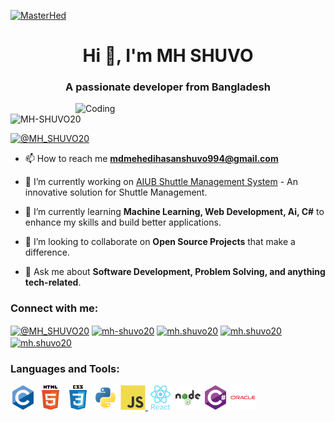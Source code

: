 [![MasterHed](https://user-images.githubusercontent.com/90236635/232446433-d5540fa2-fe28-4bb8-b929-cdb51fe61336.gif)](https://debashis50.io)

<h1 align="center">Hi 👋, I'm MH SHUVO</h1>
<h3 align="center">A passionate developer from Bangladesh</h3>
<img align="right" alt="Coding" width="400" src="https://media.giphy.com/media/qgQUggAC3Pfv687qPC/giphy.gif">

<p align="left"> <img src="https://komarev.com/ghpvc/?username=MH-SHUVO20&label=Profile%20views&color=0e75b6&style=flat" alt="MH-SHUVO20" /> </p>

<p align="left"> <a href="https://x.com/mehedi__shuvo" target="blank"><img src="https://img.shields.io/twitter/follow/MH_SHUVO20?logo=twitter&style=for-the-badge" alt="@MH_SHUVO20" /></a> </p>

- 📫 How to reach me **mdmehedihasanshuvo994@gmail.com**

- 🔭 I’m currently working on [AIUB Shuttle Management System](https://github.com/Mahbubul-Islam/AIUB_SHUTTLE_MANAGEMENT_SYSTEM1) - An innovative solution for Shuttle Management.
- 🌱 I’m currently learning **Machine Learning, Web Development, Ai, C#** to enhance my skills and build better applications.
- 👯 I’m looking to collaborate on **Open Source Projects** that make a difference.
- 💬 Ask me about **Software Development, Problem Solving, and anything tech-related**.

<h3 align="left">Connect with me:</h3>
<p align="left">
<a href="https://x.com/mehedi__shuvo" target="blank"><img align="center" src="https://raw.githubusercontent.com/rahuldkjain/github-profile-readme-generator/master/src/images/icons/Social/twitter.svg" alt="@MH_SHUVO20" height="30" width="40" /></a>
<a href="https://www.linkedin.com/in/md-mehedi-hasan-shuvo-620416255/" target="blank"><img align="center" src="https://raw.githubusercontent.com/rahuldkjain/github-profile-readme-generator/master/src/images/icons/Social/linked-in-alt.svg" alt="mh-shuvo20" height="30" width="40" /></a>
<a href="https://www.facebook.com/mh.shuvo.7370" target="blank"><img align="center" src="https://raw.githubusercontent.com/rahuldkjain/github-profile-readme-generator/master/src/images/icons/Social/facebook.svg" alt="mh.shuvo20" height="30" width="40" /></a>
<a href="https://www.instagram.com/its_mh_shuvo/" target="blank"><img align="center" src="https://raw.githubusercontent.com/rahuldkjain/github-profile-readme-generator/master/src/images/icons/Social/instagram.svg" alt="mh.shuvo20" height="30" width="40" /></a>
<a href="https://codeforces.com/profile/MH_SHUVO" target="blank"><img align="center" src="https://raw.githubusercontent.com/rahuldkjain/github-profile-readme-generator/master/src/images/icons/Social/codeforces.svg" alt="mh.shuvo20" height="30" width="40" /></a>
</p>

<h3 align="left">Languages and Tools:</h3>
<p align="left"> 
<a href="https://www.cprogramming.com/" target="_blank" rel="noreferrer"> <img src="https://raw.githubusercontent.com/devicons/devicon/master/icons/c/c-original.svg" alt="c" width="40" height="40"/></a>
<a href="https://www.w3.org/html/" target="_blank" rel="noreferrer"> <img src="https://raw.githubusercontent.com/devicons/devicon/master/icons/html5/html5-original-wordmark.svg" alt="html5" width="40" height="40"/></a>
<a href="https://www.w3schools.com/css/" target="_blank" rel="noreferrer"> <img src="https://raw.githubusercontent.com/devicons/devicon/master/icons/css3/css3-original-wordmark.svg" alt="css3" width="40" height="40"/></a>
<a href="https://www.python.org" target="_blank" rel="noreferrer"> <img src="https://raw.githubusercontent.com/devicons/devicon/master/icons/python/python-original.svg" alt="python" width="40" height="40"/></a>
<a href="https://www.javascript.com/" target="_blank" rel="noreferrer">
  <img src="https://raw.githubusercontent.com/devicons/devicon/master/icons/javascript/javascript-original.svg" alt="javascript" width="40" height="40"/>
</a>
<a href="https://reactjs.org/" target="_blank" rel="noreferrer"> <img src="https://raw.githubusercontent.com/devicons/devicon/master/icons/react/react-original-wordmark.svg" alt="react" width="40" height="40"/></a>
<a href="https://nodejs.org" target="_blank" rel="noreferrer"> <img src="https://raw.githubusercontent.com/devicons/devicon/master/icons/nodejs/nodejs-original-wordmark.svg" alt="nodejs" width="40" height="40"/></a>
<a href="https://docs.microsoft.com/en-us/dotnet/csharp/" target="_blank" rel="noreferrer"> <img src="https://raw.githubusercontent.com/devicons/devicon/master/icons/csharp/csharp-original.svg" alt="csharp" width="40" height="40"/></a>
<a href="https://www.oracle.com/database/" target="_blank" rel="noreferrer">
  <img src="https://raw.githubusercontent.com/devicons/devicon/master/icons/oracle/oracle-original.svg" alt="oracle" width="40" height="40"/>
</a>
</p>
  
</p>
